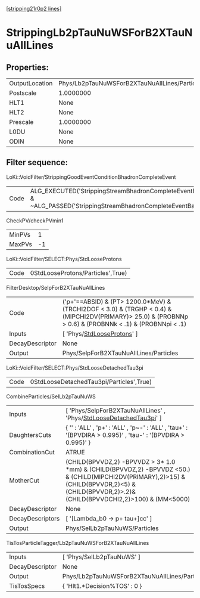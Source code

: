 [[stripping21r0p2 lines]](./stripping21r0p2-index)

# StrippingLb2pTauNuWSForB2XTauNuAllLines

## Properties:

|                |                                               |
|----------------|-----------------------------------------------|
| OutputLocation | Phys/Lb2pTauNuWSForB2XTauNuAllLines/Particles |
| Postscale      | 1.0000000                                     |
| HLT1           | None                                          |
| HLT2           | None                                          |
| Prescale       | 1.0000000                                     |
| L0DU           | None                                          |
| ODIN           | None                                          |

## Filter sequence:

LoKi::VoidFilter/StrippingGoodEventConditionBhadronCompleteEvent

|      |                                                                                                                          |
|------|--------------------------------------------------------------------------------------------------------------------------|
| Code | ALG_EXECUTED('StrippingStreamBhadronCompleteEventBadEvent') & ~ALG_PASSED('StrippingStreamBhadronCompleteEventBadEvent') |

CheckPV/checkPVmin1

|        |     |
|--------|-----|
| MinPVs | 1   |
| MaxPVs | -1  |

LoKi::VoidFilter/SELECT:Phys/StdLooseProtons

|      |                                   |
|------|-----------------------------------|
| Code | 0StdLooseProtons/Particles',True) |

FilterDesktop/SelpForB2XTauNuAllLines

|                 |                                                                                                                                                                |
|-----------------|----------------------------------------------------------------------------------------------------------------------------------------------------------------|
| Code            | ('p+'==ABSID) & (PT\> 1200.0\*MeV) & (TRCHI2DOF \< 3.0) & (TRGHP \< 0.4) & (MIPCHI2DV(PRIMARY)\> 25.0) & (PROBNNp \> 0.6) & (PROBNNk \< .1) & (PROBNNpi \< .1) |
| Inputs          | [ 'Phys/[StdLooseProtons](./stripping21r0p2-commonparticles-stdlooseprotons)' ]                                                                              |
| DecayDescriptor | None                                                                                                                                                           |
| Output          | Phys/SelpForB2XTauNuAllLines/Particles                                                                                                                         |

LoKi::VoidFilter/SELECT:Phys/StdLooseDetachedTau3pi

|      |                                          |
|------|------------------------------------------|
| Code | 0StdLooseDetachedTau3pi/Particles',True) |

CombineParticles/SelLb2pTauNuWS

|                  |                                                                                                                                                                                                        |
|------------------|--------------------------------------------------------------------------------------------------------------------------------------------------------------------------------------------------------|
| Inputs           | [ 'Phys/SelpForB2XTauNuAllLines' , 'Phys/[StdLooseDetachedTau3pi](./stripping21r0p2-commonparticles-stdloosedetachedtau3pi)' ]                                                                       |
| DaughtersCuts    | { '' : 'ALL' , 'p+' : 'ALL' , 'p~-' : 'ALL' , 'tau+' : '(BPVDIRA \> 0.995)' , 'tau-' : '(BPVDIRA \> 0.995)' }                                                                                          |
| CombinationCut   | ATRUE                                                                                                                                                                                                  |
| MotherCut        | (CHILD(BPVVDZ,2) -BPVVDZ \> 3\* 1.0 \*mm) & (CHILD(BPVVDZ,2) -BPVVDZ \<50.) & (CHILD(MIPCHI2DV(PRIMARY),2)\>15) & (CHILD(BPVVDR,2)\<5) & (CHILD(BPVVDR,2)\>.2)& (CHILD(BPVVDCHI2,2)\>100) & (MM\<5000) |
| DecayDescriptor  | None                                                                                                                                                                                                   |
| DecayDescriptors | [ '[Lambda_b0 -\> p+ tau+]cc' ]                                                                                                                                                                    |
| Output           | Phys/SelLb2pTauNuWS/Particles                                                                                                                                                                          |

TisTosParticleTagger/Lb2pTauNuWSForB2XTauNuAllLines

|                 |                                               |
|-----------------|-----------------------------------------------|
| Inputs          | [ 'Phys/SelLb2pTauNuWS' ]                   |
| DecayDescriptor | None                                          |
| Output          | Phys/Lb2pTauNuWSForB2XTauNuAllLines/Particles |
| TisTosSpecs     | { 'Hlt1.\*Decision%TOS' : 0 }                 |
